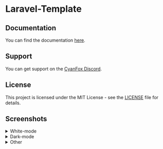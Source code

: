 # Laravel-Template

## Documentation

You can find the documentation [here](https://docs.cyanfox.de/docs/laravel-template/v2).

## Support
You can get support on the [CyanFox Discord](https://discord.cyanfox.de).

## License

This project is licensed under the MIT License - see the [LICENSE](LICENSE) file for details.

## Screenshots
<details>
<summary>White-mode</summary>
<img src="assets/admin_users_create_white.png">
<img src="assets/admin_users_white.png">
<img src="assets/admin_groups_create_white.png">
<img src="assets/admin_groups_white.png">
<img src="assets/admin_activity_white.png">
<img src="assets/admin_modules_white.png">
<img src="assets/admin_settings_auth_white.png">
<img src="assets/admin_settings_emails_white.png">
<img src="assets/admin_settings_profile_white.png">
<img src="assets/admin_settings_security_white.png">
<img src="assets/admin_settings_system_white.png">
<img src="assets/profile_white.png">
<img src="assets/profile_activity_white.png">
<img src="assets/profile_api_keys_white.png">
<img src="assets/profile_sessions_white.png">
</details>
<details>
<summary>Dark-mode</summary>
<img src="assets/admin_users_create_dark.png">
<img src="assets/admin_users_dark.png">
<img src="assets/admin_activity_dark.png">
<img src="assets/admin_modules_dark.png">
<img src="assets/admin_settings_dark.png">
<img src="assets/profile_dark.png">
</details>
<details>
<summary>Other</summary>
<img src="assets/login.png">
<img src="assets/register.png">
<img src="assets/forgot_password.png">
</details>
